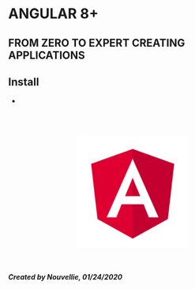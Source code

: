 # ANGULAR 8+
## FROM ZERO TO EXPERT CREATING APPLICATIONS

## Install
- []()


<br><br>
<p align="center">
  <img width="45%" height="45%" src="https://github.com/Nouvellie/angular8/blob/master/img/angular.svg" alt="Angular Logo">
</p>

<br><br>
***Created by Nouvellie, 01/24/2020***